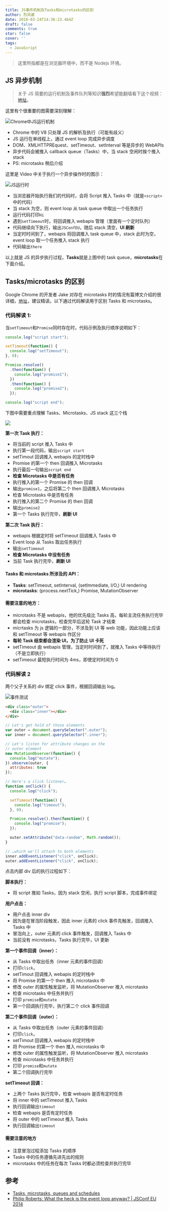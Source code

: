 ```yaml
---
title: JS事件机制及Tasks和microtasks的区别
author: 烈风裘
date: 2018-03-24T14:36:23.464Z
draft: false
comments: true
star: false
cover: ''
tags: 
  - JavaScript
---
```


> 这里所指都是在浏览器环境中，而不是 Nodejs 环境。

## JS 异步机制

> 关于 JS 简要的运行机制及事件队列等知识**强烈**希望能翻墙看下这个视频：[地址](https://www.youtube.com/watch?v=8aGhZQkoFbQ)。

这里有个很重要的图需要深刻理解：

![Chrome中JS运行机制](js-in-chrome.png)

* Chrome 中的 V8 只处理 JS 的解析及执行（可能有歧义）
* JS 运行在单线程上，通过 event loop 完成异步调度
* DOM、XMLHTTPREquest、setTimeout、setInterval 等是异步的 WebAPIs
* 异步代码会被推入 callback queue（Tasks）中，当 stack 空闲时挨个推入 stack
* PS: microtasks 稍后介绍

这里是 Video 中关于执行一个异步操作时的图示：

![JS运行时](js-run.png)

* 当浏览器开始执行我们的代码时，会将 Script 推入 Tasks 中（就是`<script>`中的代码）
* 当 stack 为空，则 event loop 从 task queue 中取出一个任务执行
* 运行代码打印`Hi`
* 遇到`setTimeout`时，将回调推入 webapis 管理（里面有一个定时队列）
* 代码继续向下执行，输出`JSConfEU`，随后 stack 清空，**UI 刷新**
* 当定时时间到了，webapis 将回调推入 task queue 中，stack 此时为空，event loop 取一个任务推入 stack 执行
* 代码输出`there`

以上就是 JS 的异步执行过程，**Tasks**就是上图中的 task queue，**microtasks**在下面介绍。

## Tasks/microtasks 的区别

Google Chrome 的开发者 Jake 对存在 microtasks 时的情况有篇博文介绍的很详细，[地址](https://jakearchibald.com/2015/tasks-microtasks-queues-and-schedules/)，建议精读。以下通过代码解读用于区别 Tasks 和 microtasks。

### 代码解读 1:

当`setTimeout`和`Promise`同时存在时，代码示例及执行顺序说明如下：

```js
console.log("script start");

setTimeout(function() {
  console.log("setTimeout");
}, 0);

Promise.resolve()
  .then(function() {
    console.log("promise1");
  })
  .then(function() {
    console.log("promise2");
  });

console.log("script end");
```

下图中需要重点理解 Tasks、Microtasks、JS stack 这三个栈

![](tasks-microtasks.png)

**第一次 Task 执行：**

* 将当前的 script 推入 Tasks 中
* 执行第一段代码，输出`script start`
* setTimout 回调推入 webapis 的定时栈中
* Promise 的第一个 then 回调推入 Microtasks
* 执行最后一句输出`script end`
* **检查 Microtasks 中是否有任务**
* 执行推入的第一个 Promise 的 then 回调
* 输出`promise1`，之后将第二个 then 回调推入 Microtasks
* 检查 Microtasks 中是否有任务
* 执行推入的第二个 Promise 的 then 回调
* 输出`promise2`
* 第一个 Tasks 执行完毕，**刷新 UI**

**第二次 Task 执行：**

* webapis 根据定时将 setTimeout 回调推入 Tasks 中
* Event loop 从 Tasks 取出任务执行
* 输出`setTimeout`
* **检查 Microtasks 中没有任务**
* 当前 Task 执行完毕，**刷新 UI**

#### Tasks 和 microtasks 所涉及的 API：

* **Tasks**: setTimeout, setInterval, (setImmediate, I/O,) UI rendering
* **microtasks**: (process.nextTick,) Promise, MutationObserver

#### 需要注意的地方：

* microtasks 不是 webapis，他的优先级比 Tasks 高，每轮主流任务执行完毕都会检查 microtasks，检查完毕后这轮 Task 才结束
* micrtasks 为 js 逻辑的一部分，不涉及到 UI 等 web 功能，因此功能上应该和 setTimeout 等 webapis 作区分
* **每轮 Task 结束都会渲染 UI，为了防止 UI 卡死**
* setTimeout 由 webapis 管理，当定时时间到了，就推入 Tasks 中等待执行（不是立即执行）
* setTimeout 最短执行时间为 4ms，即使定时时间为 0

### 代码解读 2

两个父子关系的 div 绑定 click 事件，根据回调输出 log。

![事件测试](js-click.png)

```html
<div class="outer">
  <div class="inner"></div>
</div>
```

```js
// Let's get hold of those elements
var outer = document.querySelector(".outer");
var inner = document.querySelector(".inner");

// Let's listen for attribute changes on the
// outer element
new MutationObserver(function() {
  console.log("mutate");
}).observe(outer, {
  attributes: true
});

// Here's a click listener…
function onClick() {
  console.log("click");

  setTimeout(function() {
    console.log("timeout");
  }, 0);

  Promise.resolve().then(function() {
    console.log("promise");
  });

  outer.setAttribute("data-random", Math.random());
}

// …which we'll attach to both elements
inner.addEventListener("click", onClick);
outer.addEventListener("click", onClick);
```

点击内部 div 后的执行过程如下：

**脚本执行：**

* 将 script 推如 Tasks，因为 stack 空闲，执行 script 脚本，完成事件绑定

**用户点击：**

* 用户点击 inner div
* 因为是在冒泡阶段触发，因此 inner 元素的 click 事件先触发，回调推入 Tasks 中
* 冒泡向上，outer 元素的 click 事件触发，回调推入 Tasks 中
* 当前没有 microtasks，Tasks 执行完毕，UI 更新

**第一个事件回调（inner）：**

* 从 Tasks 中取出任务（inner 元素的事件回调）
* 打印`click`，
* setTimout 回调推入 webapis 的定时栈中
* 将 Promise 的第一个 then 推入 microtasks 中
* 修改 outer 的属性触发监听，将 MutationObserver 推入 microtasks
* 检查 microtasks 中任务并执行
* 打印 `promise`和`mutate`
* 第一个回调执行完毕，执行第二个 click 事件回调

**第二个事件回调（outer）：**

* 从 Tasks 中取出任务（outer 元素的事件回调）
* 打印`click`，
* setTimout 回调推入 webapis 的定时栈中
* 将 Promise 的第一个 then 推入 microtasks 中
* 修改 outer 的属性触发监听，将 MutationObserver 推入 microtasks
* 检查 microtasks 中任务并执行
* 打印 `promise`和`mutate`
* 第二个回调执行完毕

**setTimeout 回调：**

* 上两个 Tasks 执行完毕，检查 webapis 是否有定时任务
* 将 inner 中的 setTimeout 推入 Tasks
* 执行回调输出`timeout`
* 检查 webapis 是否有定时任务
* 将 outer 中的 setTimeout 推入 Tasks
* 执行回调输出`timeout`

#### 需要注意的地方

* 注意冒泡过程添加 Tasks 的顺序
* Tasks 中的任务遵循先进先出的规则
* microtasks 中的任务在每次 Tasks 时都必须检查并执行完毕

## 参考

* [Tasks, microtasks, queues and schedules](https://jakearchibald.com/2015/tasks-microtasks-queues-and-schedules/)
* [Philip Roberts: What the heck is the event loop anyway? | JSConf EU 2014](https://www.youtube.com/watch?v=8aGhZQkoFbQ)
